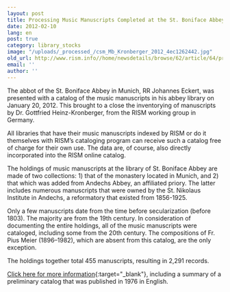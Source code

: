 ```yaml
---
layout: post
title: Processing Music Manuscripts Completed at the St. Boniface Abbey Library, Munich (D-Mb)
date: 2012-02-10
lang: en
post: true
category: library_stocks
image: "/uploads/_processed_/csm_Mb_Kronberger_2012_4ec1262442.jpg"
old_url: http://www.rism.info//home/newsdetails/browse/62/article/64/processing-music-manuscripts-completed-at-the-st-boniface-abbey-library-munich-d-mb.html
email: ''
author: ''
---
```



The abbot of the St. Boniface Abbey in Munich, RR Johannes Eckert, was presented with a catalog of the music manuscripts in his abbey library on January 20, 2012. This brought to a close the inventorying of manuscripts by Dr. Gottfried Heinz-Kronberger, from the RISM working group in Germany.

All libraries that have their music manuscripts indexed by RISM or do it themselves with RISM’s cataloging program can receive such a catalog free of charge for their own use. The data are, of course, also directly incorporated into the RISM online catalog.

The holdings of music manuscripts at the library of St. Boniface Abbey are made of two collections: 1) that of the monastery located in Munich, and 2) that which was added from Andechs Abbey, an affiliated priory. The latter includes numerous manuscripts that were owned by the St. Nikolaus Institute in Andechs, a reformatory that existed from 1856-1925.

Only a few manuscripts date from the time before secularization (before 1803). The majority are from the 19th century. In consideration of documenting the entire holdings, all of the music manuscripts were cataloged, including some from the 20th century. The compositions of Fr. Pius Meier (1896–1982), which are absent from this catalog, are the only exception.

The holdings together total 455 manuscripts, resulting in 2,291 records.

[Click here for more information](http://www.rism.info/en/workgroups/germany-dresden-munich-working-group-deutschland/einzelinformationen/muenchen-st-bonifaz-stiftsbibliothek-d-mb.html){:target="_blank"}, including a summary of a preliminary catalog that was published in 1976 in English.
